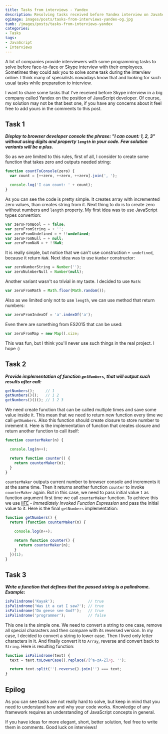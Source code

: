 ```yaml
---
title: Tasks from interviews - Yandex
description: Resolving tasks received before Yandex interview on JavaScript developer position.
ogimage: images/posts/tasks-from-interviews-yandex-og.jpg
tumb: /images/posts/tasks-from-interviews-yandex
categories:
- Tasks
tags:
- JavaScript
- Interviews
---
```

A lot of companies provide interviewers with some programming tasks to solve before face-to-face or Skype interview with their employees. Sometimes they could ask you to solve some task during the interview online. I think many of specialists nowadays know that and looking for such usual tasks while preparation to interview.

I want to share some tasks that I've received before Skype interview in a big company called Yandex on the position of JavaScript developer. Of course, my solution may not be that best one, if you have any concerns about it feel free to add yours in the comments to this post.

## Task 1
_**Display to browser developer console the phrase: "I can count: 1, 2, 3" without using digits and property `length` in your code. Few solution variants will be a plus.**_

So as we are limited to this rules, first of all, I consider to create some function that takes zero and outputs needed string:

```js
function countToConsole(zero) {
  var count = [++zero, ++zero, ++zero].join(', ');

  console.log('I can count: ' + count);
}
```

As you can see the code is pretty simple. It creates array with incremented zero values, than creates string from it. Next thing to do is to create zero without numbers and `length` property. My first idea was to use JavaScript types convertion:

```js
var zeroFromBool = + false;
var zeroFromString = + '';
var zeroFromUndefined = + !!undefined;
var zeroFromNull = + null;
var zeroFromNaN = + !!NaN;
```

It is really simple, but notice that we can't use construction `+ undefined`, because it return `NaN`. Next idea was to use `Number` constructor:

```js
var zeroNumberString = Number('');
var zeroNulmberNull = Number(null);
```

Another variant wasn't so trivial in my taste. I decided to use `Math`:

```js
var zeroFromMath = Math.floor(Math.random());
```

Also as we limited only not to use `length`, we can use method that return numbers:

```js
var zeroFromIndexOf = 'a'.indexOf('a');
```

Even there are something from ES2015 that can be used:

```js
var zeroFromMap = new Map().size;
```

This was fun, but I think you'll never use such things in the real project. I hope :)

## Task 2
_**Provide implementation of function `getNumbers`, that will output such results after call:**_
```js
getNumbers();     // 1
getNumbers()();   // 1 2
getNumbers()()(); // 1 2 3
```
We need create function that can be called multiple times and save some value inside it. This mean that we need to return new function every time we call `getNumbers`. Also this function should create closure to store number to inrement it. Here is the implementation of function that creates closure and return another function to call itself:

```js
function counterMaker(n) {

  console.log(n++);

  return function counter() {
    return counterMaker(n);
  }
}
```

`counterMaker` outputs current number to browser console and increments it at the same time. Then it returns another function `counter` to invoke `counterMaker` again. But in this case, we need to pass initial value `1` as function argument first time we call `counterMaker` function. To achieve this we use [IIFE](https://developer.mozilla.org/en-US/docs/Glossary/IIFE) - _Immediately Invoked Function Expression_ and pass the initial value to it. Here is the final `getNumbers` implementation:

```js
function getNumbers() {
  return (function counterMaker(n) {

    console.log(n++);

    return function counter() {
      return counterMaker(n);
    }
  })(1);
}

```

## Task 3
_**Write a function that defines that the passed string is a palindrome. Example:**_

```js
isPalindrome('Кayak');               // true
isPalindrome('Was it a cat I saw?'); // true
isPalindrome('Do geese see God?');   // true
isPalindrome('programmer');          // false
```

This one is the simple one. We need to convert a string to one case, remove all special characters and then compare with its reversed version. In my case, I decided to convert a string to lower case. Then I lived only letter characters in it. And finally convert it to `Array`, reverse and convert back to `String`. Here is resulting function:

```js
function isPalindrome(text) {
  text = text.toLowerCase().replace(/[^a-zA-Z]/g, '');

  return text.split('').reverse().join('') === text;
}
```

## Epilog

As you can see tasks are not really hard to solve, but keep in mind that you need to understand how and why your code works. Knowledge of any framework requires an understanding of JavaScript concepts in general.

If you have ideas for more elegant, short, better solution, feel free to write them in comments. Good luck on interviews!
